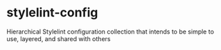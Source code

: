 # stylelint-config
Hierarchical Stylelint configuration collection that intends to be simple to use, layered, and shared with others
